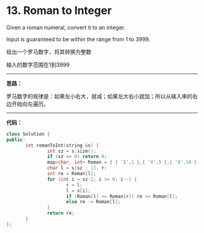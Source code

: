 # 13. Roman to Integer


Given a roman numeral, convert it to an integer.

Input is guaranteed to be within the range from 1 to 3999.


给出一个罗马数字，将其转换为整数

输入的数字范围在1到3999

---

**思路：**

罗马数字的规律是：如果左小右大，就减；如果左大右小就加；所以从输入串的右边开始向左遍历。

---


**代码：**

```c++
class Solution {
public:
       int romanToInt(string &s) {
               int sz = s.size();
               if (sz == 0) return 0;
               map<char, int> Roman = { { 'I',1 },{ 'V',5 },{ 'X',10 },{ 'L',50 },{ 'C',100 },{ 'D',500 },{ 'M',1000 } };
               char l = s[sz - 1], r;
               int re = Roman[l];
               for (int i = sz-2; i >= 0; i--) {
                      r = l;
                      l = s[i];
                      if (Roman[l] >= Roman[r]) re += Roman[l];
                      else re -= Roman[l];
               }
               return re;
       }
};
```




